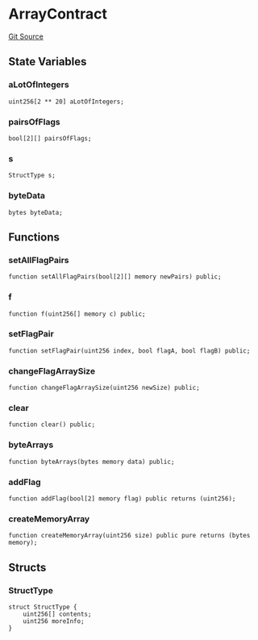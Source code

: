 # ArrayContract
[Git Source](https://github.com/MrsP3lt/sollang/blob/4a57018ea9cca3f05c0817da19cb10faa9c40f10/src/ArrayContract.sol)


## State Variables
### aLotOfIntegers

```solidity
uint256[2 ** 20] aLotOfIntegers;
```


### pairsOfFlags

```solidity
bool[2][] pairsOfFlags;
```


### s

```solidity
StructType s;
```


### byteData

```solidity
bytes byteData;
```


## Functions
### setAllFlagPairs


```solidity
function setAllFlagPairs(bool[2][] memory newPairs) public;
```

### f


```solidity
function f(uint256[] memory c) public;
```

### setFlagPair


```solidity
function setFlagPair(uint256 index, bool flagA, bool flagB) public;
```

### changeFlagArraySize


```solidity
function changeFlagArraySize(uint256 newSize) public;
```

### clear


```solidity
function clear() public;
```

### byteArrays


```solidity
function byteArrays(bytes memory data) public;
```

### addFlag


```solidity
function addFlag(bool[2] memory flag) public returns (uint256);
```

### createMemoryArray


```solidity
function createMemoryArray(uint256 size) public pure returns (bytes memory);
```

## Structs
### StructType

```solidity
struct StructType {
    uint256[] contents;
    uint256 moreInfo;
}
```

